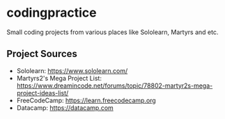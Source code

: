 # codingpractice
Small coding projects from various places like Sololearn, Martyrs and etc.

## Project Sources
* Sololearn: https://www.sololearn.com/
* Martyrs2's Mega Project List: https://www.dreamincode.net/forums/topic/78802-martyr2s-mega-project-ideas-list/
* FreeCodeCamp: https://learn.freecodecamp.org
* Datacamp: https://datacamp.com